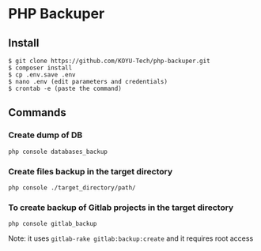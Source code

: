 # PHP Backuper

## Install

```
$ git clone https://github.com/KOYU-Tech/php-backuper.git
$ composer install
$ cp .env.save .env
$ nano .env (edit parameters and credentials)
$ crontab -e (paste the command)
```

## Commands

### Create dump of DB

`php console databases_backup`

### Create files backup in the target directory

`php console ./target_directory/path/`

### To create backup of Gitlab projects in the target directory

`php console gitlab_backup`

Note: it uses `gitlab-rake gitlab:backup:create` and it requires root access